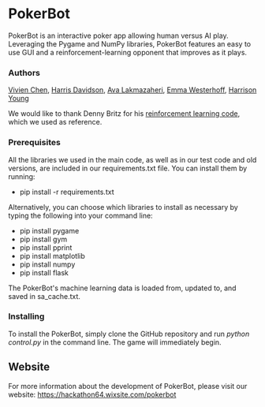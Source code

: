 # PokerBot

PokerBot is an interactive poker app allowing human versus AI play. Leveraging the Pygame and NumPy libraries, PokerBot features an easy to use GUI and a reinforcement-learning opponent that improves as it plays.

### Authors

[Vivien Chen](https://github.com/vivienyuwenchen), [Harris Davidson](https://github.com/hrrs), [Ava Lakmazaheri](https://github.com/alakmazaheri), [Emma Westerhoff](https://github.com/ewesterhoff), [Harrison Young](https://github.com/hthomas60)

We would like to thank Denny Britz for his [reinforcement learning code](https://github.com/dennybritz/reinforcement-learning/tree/master/MC), which we used as reference.

### Prerequisites

All the libraries we used in the main code, as well as in our test code and old versions, are included in our requirements.txt file. You can install them by running:

- pip install -r requirements.txt

Alternatively, you can choose which libraries to install as necessary by typing the following into your command line:

- pip install pygame
- pip install gym
- pip install pprint
- pip install matplotlib
- pip install numpy
- pip install flask

The PokerBot's machine learning data is loaded from, updated to, and saved in sa_cache.txt.

### Installing

To install the PokerBot, simply clone the GitHub repository and run *python control.py* in the command line. The game will immediately begin.

## Website

For more information about the development of PokerBot, please visit our website: https://hackathon64.wixsite.com/pokerbot
